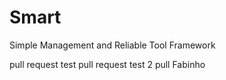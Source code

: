 # Smart
Simple Management and Reliable Tool Framework

pull request test
pull request test 2
pull Fabinho